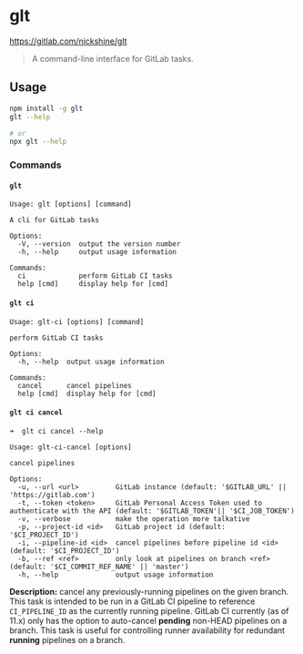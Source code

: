 # glt

https://gitlab.com/nickshine/glt

>A command-line interface for GitLab tasks.

## Usage

```bash
npm install -g glt
glt --help

# or
npx glt --help
```

### Commands

#### `glt`

```
Usage: glt [options] [command]

A cli for GitLab tasks

Options:
  -V, --version  output the version number
  -h, --help     output usage information

Commands:
  ci             perform GitLab CI tasks
  help [cmd]     display help for [cmd]
```

#### `glt ci`

```
Usage: glt-ci [options] [command]

perform GitLab CI tasks

Options:
  -h, --help  output usage information

Commands:
  cancel      cancel pipelines
  help [cmd]  display help for [cmd]

```

#### `glt ci cancel`

```
➜  glt ci cancel --help

Usage: glt-ci-cancel [options]

cancel pipelines

Options:
  -u, --url <url>         GitLab instance (default: '$GITLAB_URL' || 'https://gitlab.com')
  -t, --token <token>     GitLab Personal Access Token used to authenticate with the API (default: '$GITLAB_TOKEN'|| '$CI_JOB_TOKEN')
  -v, --verbose           make the operation more talkative
  -p, --project-id <id>   GitLab project id (default: '$CI_PROJECT_ID')
  -i, --pipeline-id <id>  cancel pipelines before pipeline id <id> (default: '$CI_PROJECT_ID')
  -b, --ref <ref>         only look at pipelines on branch <ref> (default: '$CI_COMMIT_REF_NAME' || 'master')
  -h, --help              output usage information
```

__Description:__ cancel any previously-running pipelines on the given branch.
This task is intended to be run in a GitLab CI pipeline to reference `CI_PIPELINE_ID` as the
currently running pipeline. GitLab CI currently (as of 11.x) only has the option
to auto-cancel __pending__ non-HEAD pipelines on a branch. This task is useful
for controlling runner availability for redundant __running__ pipelines on a
branch.
